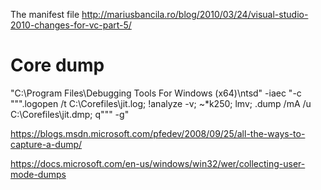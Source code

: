 The manifest file
http://mariusbancila.ro/blog/2010/03/24/visual-studio-2010-changes-for-vc-part-5/




# Core dump

"C:\Program Files\Debugging Tools For Windows (x64)\ntsd" -iaec "-c """.logopen /t C:\Corefiles\jit.log; !analyze -v; ~*k250; lmv; .dump /mA /u C:\Corefiles\jit.dmp; q""" -g"

https://blogs.msdn.microsoft.com/pfedev/2008/09/25/all-the-ways-to-capture-a-dump/

https://docs.microsoft.com/en-us/windows/win32/wer/collecting-user-mode-dumps

